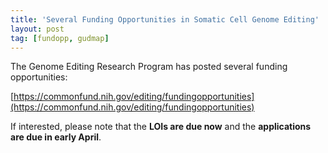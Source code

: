 ```yaml
---
title: 'Several Funding Opportunities in Somatic Cell Genome Editing'
layout: post
tag: [fundopp, gudmap]
---
```


The Genome Editing Research Program has posted several funding opportunities: 
 
[https://commonfund.nih.gov/editing/fundingopportunities](https://commonfund.nih.gov/editing/fundingopportunities)
 
If interested, please note that the **LOIs are due now** and the **applications are due in early April**.


 